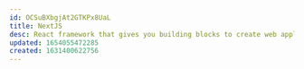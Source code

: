 ```yaml
---
id: OCSuBXbgjAt2GTKPx8UaL
title: NextJS
desc: React framework that gives you building blocks to create web applications
updated: 1654055472285
created: 1631400622756
---
```




